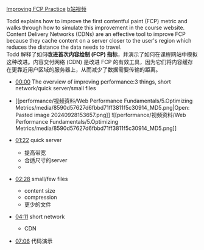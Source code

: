 [Improving FCP Practice](https://frontendmasters.com/courses/web-perf/improving-fcp-practice/)
[b站视频](https://www.bilibili.com/video/BV1s34y1r7hB?p=21&vd_source=22af953ea4c09540ad1966711a2d53f0)

Todd explains how to improve the first contentful paint (FCP) metric and walks through how to simulate this improvement in the course website. Content Delivery Networks (CDNs) are an effective tool to improve FCP because they cache content on a server closer to the user's region which reduces the distance the data needs to travel.  
Todd 解释了如何**改进首次内容绘制 (FCP) 指标**，并演示了如何在课程网站中模拟这种改进。内容交付网络 (CDN) 是改进 FCP 的有效工具，因为它们将内容缓存在更靠近用户区域的服务器上，从而减少了数据需要传输的距离。


- [00:00](https://www.bilibili.com/video/BV1s34y1r7hB?p=21&t=0.831957#t=0.83) The overview of improving performance:3 things, short network/quick server/small files 
- [[performance/视频资料/Web Performance Fundamentals/5.Optimizing Metrics/media/8590d57627d6fbbd71ff3811f5c30914_MD5.png|Open: Pasted image 20240928153657.png]]
![[performance/视频资料/Web Performance Fundamentals/5.Optimizing Metrics/media/8590d57627d6fbbd71ff3811f5c30914_MD5.png]]

- [01:22](https://www.bilibili.com/video/BV1s34y1r7hB?p=21&t=82.379264#t=01:22.38) quick server
	- 提高带宽
	- 合适尺寸的server
	- 
- [02:28](https://www.bilibili.com/video/BV1s34y1r7hB?p=21&t=148.021799#t=02:28.02) small/few files
	- content size
	- compression
	- 更少的文件
- [04:11](https://www.bilibili.com/video/BV1s34y1r7hB?p=21&t=251.268498#t=04:11.27) short network
	- CDN
- [07:06](https://www.bilibili.com/video/BV1s34y1r7hB?p=21&t=426.183582#t=07:06.18) 代码演示